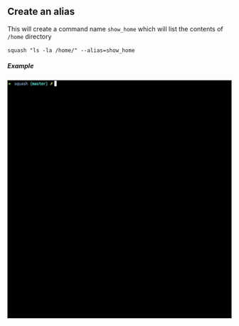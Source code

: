 ## Create an alias

This will create a command name `show_home` which will list the contents of `/home` directory

```
squash "ls -la /home/" --alias=show_home
```

##### Example

<img src="../assets/alias.gif" label="Create Alias">
